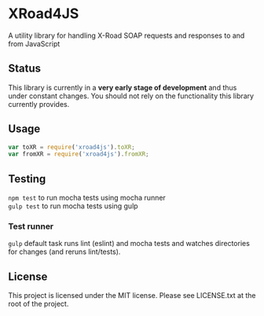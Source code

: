 # XRoad4JS
A utility library for handling X-Road SOAP requests and responses to and from JavaScript

## Status
This library is currently in a **very early stage of development** and thus under
constant changes. You should not rely on the functionality this library currently
provides.

## Usage

```javascript
var toXR = require('xroad4js').toXR;
var fromXR = require('xroad4js').fromXR;
```

## Testing
`npm test` to run mocha tests using mocha runner  
`gulp test` to run mocha tests using gulp

### Test runner
`gulp` default task runs lint (eslint) and mocha tests and watches directories
for changes (and reruns lint/tests).

## License
This project is licensed under the MIT license. Please see LICENSE.txt at the
root of the project.
